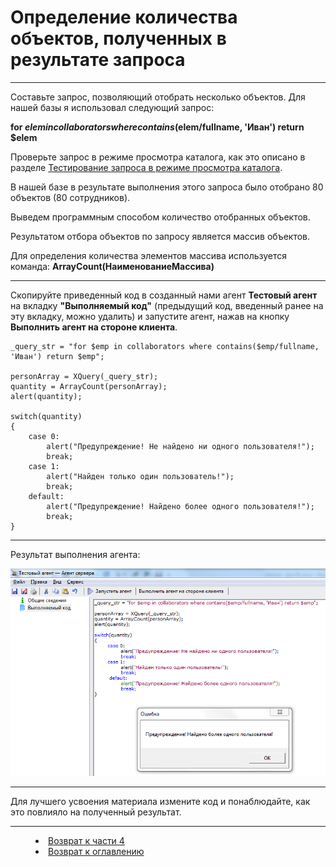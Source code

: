 # Определение количества объектов, полученных в результате запроса
***

Составьте запрос, позволяющий отобрать несколько объектов. Для нашей базы я использовал следующий запрос:

**for $elem in collaborators where contains($elem/fullname, 'Иван') return $elem**

Проверьте запрос в режиме просмотра каталога, как это описано в разделе [Тестирование запроса в режиме просмотра каталога](XQuery_control.md).

В нашей базе в результате выполнения этого запроса было отобрано 80 объектов (80 сотрудников).

Выведем программным способом количество отобранных объектов.

Результатом отбора объектов по запросу является массив объектов.

Для определения количества элементов массива используется команда:
**ArrayCount(НаименованиеМассива)**

---

Скопируйте приведенный код в созданный нами агент **Тестовый агент** на вкладку **"Выполняемый код"** (предыдущий код, введенный ранее на эту вкладку, можно удалить) и запустите агент, нажав на кнопку **Выполнить агент на стороне клиента**.

    _query_str = "for $emp in collaborators where contains($emp/fullname, 'Иван') return $emp";
    
    personArray = XQuery(_query_str);
    quantity = ArrayCount(personArray);
    alert(quantity); 
    
    switch(quantity)
    {
    	case 0:
    		alert("Предупреждение! Не найдено ни одного пользователя!");
    		break;
    	case 1:
    		alert("Найден только один пользователь!");
    		break;
    	default:
    		alert("Предупреждение! Найдено более одного пользователя!");
    		break;
    }

---

Результат выполнения агента:

![](quantity01.PNG)

---

Для лучшего усвоения материала измените код и понаблюдайте, как это повлияло на полученный результат.


***

<dd><li> <a href="4_queries.md"> Возврат к части 4</a></dd>
<dd><li> <a href="README.md"> Возврат к оглавлению</a></dd>
